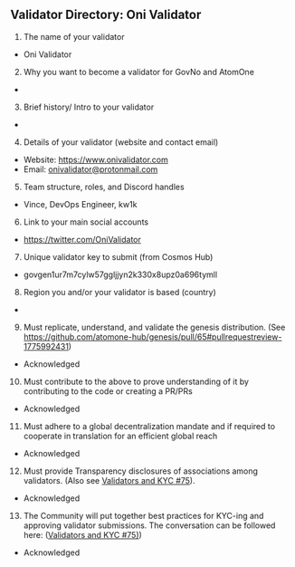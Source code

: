 ## Validator Directory: Oni Validator

1) The name of your validator

- Oni Validator

2) Why you want to become a validator for GovNo and AtomOne

- 

3) Brief history/ Intro to your validator

- 

4) Details of your validator (website and contact email)

- Website: https://www.onivalidator.com
- Email: onivalidator@protonmail.com

5) Team structure, roles, and Discord handles

- Vince, DevOps Engineer, kw1k

6) Link to your main social accounts

- https://twitter.com/OniValidator

7) Unique validator key to submit (from Cosmos Hub)

- govgen1ur7m7cylw57ggljjyn2k330x8upz0a696tymll


8) Region you and/or your validator is based (country)

- 


9) Must replicate, understand, and validate the genesis distribution. (See https://github.com/atomone-hub/genesis/pull/65#pullrequestreview-1775992431)

- Acknowledged

10) Must contribute to the above to prove understanding of it by contributing to the code or creating a PR/PRs

- Acknowledged

11) Must adhere to a global decentralization mandate and if required to cooperate in translation for an efficient global reach

- Acknowledged

12) Must provide Transparency disclosures of associations among validators. (Also see [Validators and KYC #75](https://github.com/atomone-hub/genesis/issues/75#issue-2034573094)).

- Acknowledged

13) The Community will put together best practices for KYC-ing and approving validator submissions. The conversation can be followed here: ([Validators and KYC #75)](https://github.com/atomone-hub/genesis/issues/75#issue-2034573094))

- Acknowledged
